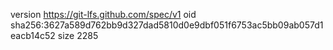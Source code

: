 version https://git-lfs.github.com/spec/v1
oid sha256:3627a589d762bb9d327dad5810d0e9dbf051f6753ac5bb09ab057d1eacb14c52
size 2285
